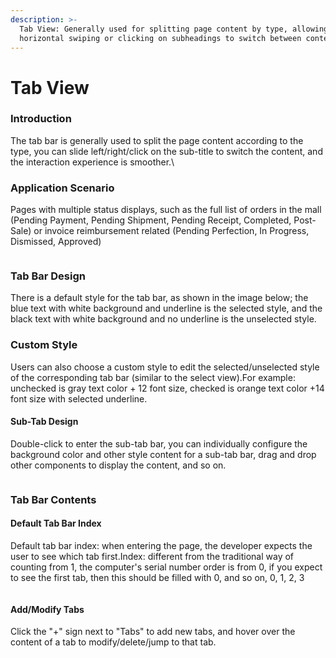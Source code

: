 ```yaml
---
description: >-
  Tab View: Generally used for splitting page content by type, allowing for
  horizontal swiping or clicking on subheadings to switch between content.
---
```


# Tab View

### Introduction 

The tab bar is generally used to split the page content according to the type, you can slide left/right/click on the sub-title to switch the content, and the interaction experience is smoother.\


### Application Scenario

Pages with multiple status displays, such as the full list of orders in the mall (Pending Payment, Pending Shipment, Pending Receipt, Completed, Post-Sale) or invoice reimbursement related (Pending Perfection, In Progress, Dismissed, Approved)

<figure><img src="https://functorz.feishu.cn/space/api/box/stream/download/asynccode/?code=YWQ3N2MwMzYwYzM3ZmE2YTI3MTc1ZjE0M2RhNWQ4YmVfWmZKT1FvWjhJMDN1RjhobVBwNndoc0VrN1pXVk0wWE5fVG9rZW46TGFjWGI3VlNobzZjRFV4amZpcWNmdGdEbnVnXzE3Mjg1NDkyMTY6MTcyODU1MjgxNl9WNA" alt=""><figcaption></figcaption></figure>

### Tab Bar Design

There is a default style for the tab bar, as shown in the image below; the blue text with white background and underline is the selected style, and the black text with white background and no underline is the unselected style.

### Custom Style

Users can also choose a custom style to edit the selected/unselected style of the corresponding tab bar (similar to the select view).For example: unchecked is gray text color + 12 font size, checked is orange text color +14 font size with selected underline.

#### Sub-Tab Design

Double-click to enter the sub-tab bar, you can individually configure the background color and other style content for a sub-tab bar, drag and drop other components to display the content, and so on.

<figure><img src="https://functorz.feishu.cn/space/api/box/stream/download/asynccode/?code=YzlmZWE0ZGZjODA5NWRhZDZjZDNjNDZkOTE2YmNkYjRfQzRjMGFlcExFZ2FCMVpVbjZpSklEakZORjhSUFVYbmZfVG9rZW46T3hITGJOaTdQb3dLamR4SVdwSmNZbUtqbmZjXzE3Mjg1NDkyMTY6MTcyODU1MjgxNl9WNA" alt=""><figcaption></figcaption></figure>

### Tab Bar Contents

#### Default Tab Bar Index

Default tab bar index: when entering the page, the developer expects the user to see which tab first.Index: different from the traditional way of counting from 1, the computer's serial number order is from 0, if you expect to see the first tab, then this should be filled with 0, and so on, 0, 1, 2, 3

<figure><img src="https://functorz.feishu.cn/space/api/box/stream/download/asynccode/?code=MjFkNThmYzliOWY0NWUxZDk0NmU1ZjQ5NGRkZDI1NTdfb1hGMVRDYkhCaVVxWXljY3ZCdHpZMkprQkFhTzhhY2xfVG9rZW46UnBDMmIyQm81b0ZMa3h4U1ZCV2NSaTRHbmRnXzE3Mjg1NDkyMTY6MTcyODU1MjgxNl9WNA" alt=""><figcaption></figcaption></figure>

#### Add/Modify Tabs

Click the "+" sign next to "Tabs" to add new tabs, and hover over the content of a tab to modify/delete/jump to that tab.

<figure><img src="https://functorz.feishu.cn/space/api/box/stream/download/asynccode/?code=NjBiNGQyMTVlMmZkN2M1N2RiZWRmNjIxODUwOTg5OWFfRk1kODRZczhMSmZsdWc0TTA1WXI4SmUyYWhZWWpDalFfVG9rZW46VzJrYWJpNWdkb0lJSER4STh6VGNtUVZublJkXzE3Mjg1NDkyMTY6MTcyODU1MjgxNl9WNA" alt=""><figcaption></figcaption></figure>
